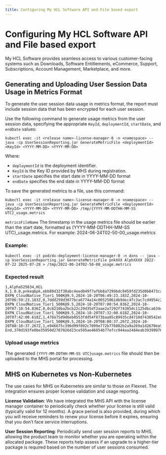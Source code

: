 ```yaml
---
title: Configuring My HCL Software API and File based export
---
```


# Configuring My HCL Software API and File based export

My HCL Software provides seamless access to various customer-facing systems such as Downloads, Software Entitlements, eCommerce, Support, Subscriptions, Account Management, Marketplace, and more.

## Generating and Uploading User Session Data Usage in Metrics Format

To generate the user session data usage in metrics format, the report must include session data that has been encrypted for each user session.

Use the following command to generate usage metrics from the user session data, specifying the appropriate `KeyId`, `deploymentId`, `startDate`, and `endDate` values:
```
kubectl exec -it <release name>-license-manager-0 -n <namespace> -- java -cp UserSessionReporting.jar GenerateMetricFile <deploymentId> <KeyId> <YYYY-MM-DD> <YYYY-MM-DD>
```
Where:
-   `deploymentId` is the deployment identifier.
-   `KeyId` is the Key ID provided by MHS during registration.
-   `startDate` specifies the start date in YYYY-MM-DD format
-   `endDate` specifies the end date in YYYY-MM-DD format

To save the generated metrics to a file, use this command:

```
kubectl exec -it <release name>-license-manager-0 -n <namespace> -- java -cp UserSessionReporting.jar GenerateMetricFile <deploymentId> <KeyId> <YYYY-MM-DD> <YYYY-MM-DD> /tmp/{YYYY-MM-DDTHH-MM-SS UTC}_usage.metrics
```
`metricsFileName` The timestamp in the usage metrics file should be earlier than the start date, formatted as {YYYY-MM-DDTHH-MM-SS UTC}_usage.metrics. For example: 2024-06-24T02-50-00_usage.metrics

### Example:

```
kubectl exec -it pod/dx-deployment-license-manager-0 -n dxns -- java -cp UserSessionReporting.jar GenerateMetricFile pnkXXX AlphXXXX 2022-07-22 2025-07-28 > /tmp/2022-06-24T02-50-00_usage.metrics
```

### Expected result

```
1,Alpha525634,HCL X,1.0.0,pnkeq6pk,ebb89d32f30abc4eed049f7afbb8a7299bdc8459fd235d0b8473ca22e9457c65
DXPN_CloudNative_Tier1_500K@9.5,2024-10-20T06:49:23.183Z,2024-10-20T06:59:23.183Z,0,7ddd259d3077bca6774a14c005250614b9dec4fc3ac7cd4954c2c4ca0212562d
DXPN_CloudNative_Tier1_500K@9.5,2024-10-20T07:00:54.836Z,2024-10-20T07:10:54.836Z,0,0c8210ba2bcb22c29d35df2aae2a7292f74385dc1125dbca634e9d2ba5affcd5
DXPN_CloudNative_Tier1_500K@9.5,2024-10-20T07:32:00.618Z,2024-10-20T07:42:00.618Z,1,470a75d9d6eb8553fdd54f873baa85c89935cd4710d7430542e8696c3eda20d8
DXPN_CloudNative_Tier1_500K@9.5,2024-10-20T08:00:37.267Z,2024-10-20T08:10:37.267Z,1,e946675c396d99f892c7099e772b776082b2a9a269a1d2670ea9063b61ac43e2
End,370d193fe0be35950d2707026d23ce595ae46054b77efcc944aa2484eab39399976854c58321ba5437b78896908a0b78de6b7ee6db989b0ccd28ce5c58bd9a09
```
### Upload usage metrics
The generated `{YYYY-MM-DDTHH-MM-SS UTC}usage.metrics` file should then be uploaded to the MHS portal for processing.


## MHS on Kubernetes vs Non-Kubernetes

The use cases for MHS on Kubernetes are similar to those on Flexnet. The integration ensures proper license validation and usage reporting.

**License Validation**: We have integrated the MHS API with the license manager container to periodically check whether your license is still valid (typically valid for 12 months). A grace period is also provided, during which you will receive reminders to renew your license before it expires, ensuring that you don’t face service interruptions.

**User Session Reporting**: Periodically send user session reports to MHS, allowing the product team to monitor whether you are operating within the allocated package. These reports help assess if an upgrade to a higher-tier package is required based on the number of user sessions consumed.